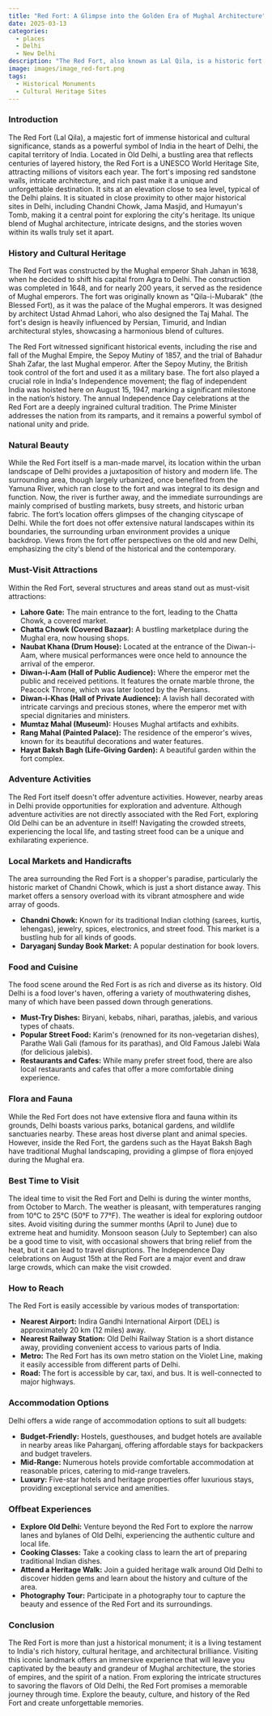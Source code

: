 ```yaml
---
title: "Red Fort: A Glimpse into the Golden Era of Mughal Architecture"
date: 2025-03-13
categories:
  - places
  - Delhi
  - New Delhi
description: "The Red Fort, also known as Lal Qila, is a historic fort in the city of New Delhi, India. It was built by Emperor Shah Jahan in 1638 and served as the capital of the Mughal Empire until 1857. The fort is a UNESCO World Heritage Site and is renowned for its impressive architecture, intricate designs, and historical significance. Some of the major attractions within the Red Fort include the Diwan-i-Am (Hall of Public Audience), Diwan-i-Khas (Hall of Private Audience), and the Harem, which includes the imperial apartments of the Mughal emperors."
image: images/image_red-fort.png
tags: 
  - Historical Monuments
  - Cultural Heritage Sites
---
```



### **Introduction**

The Red Fort (Lal Qila), a majestic fort of immense historical and cultural significance, stands as a powerful symbol of India in the heart of Delhi, the capital territory of India. Located in Old Delhi, a bustling area that reflects centuries of layered history, the Red Fort is a UNESCO World Heritage Site, attracting millions of visitors each year. The fort's imposing red sandstone walls, intricate architecture, and rich past make it a unique and unforgettable destination. It sits at an elevation close to sea level, typical of the Delhi plains. It is situated in close proximity to other major historical sites in Delhi, including Chandni Chowk, Jama Masjid, and Humayun's Tomb, making it a central point for exploring the city's heritage. Its unique blend of Mughal architecture, intricate designs, and the stories woven within its walls truly set it apart.

### **History and Cultural Heritage**

The Red Fort was constructed by the Mughal emperor Shah Jahan in 1638, when he decided to shift his capital from Agra to Delhi. The construction was completed in 1648, and for nearly 200 years, it served as the residence of Mughal emperors. The fort was originally known as "Qila-i-Mubarak" (the Blessed Fort), as it was the palace of the Mughal emperors. It was designed by architect Ustad Ahmad Lahori, who also designed the Taj Mahal. The fort's design is heavily influenced by Persian, Timurid, and Indian architectural styles, showcasing a harmonious blend of cultures.

<placeholder image tag: A picture of Shah Jahan and a description of his rule and architectural contributions>

The Red Fort witnessed significant historical events, including the rise and fall of the Mughal Empire, the Sepoy Mutiny of 1857, and the trial of Bahadur Shah Zafar, the last Mughal emperor. After the Sepoy Mutiny, the British took control of the fort and used it as a military base. The fort also played a crucial role in India's Independence movement; the flag of independent India was hoisted here on August 15, 1947, marking a significant milestone in the nation’s history. The annual Independence Day celebrations at the Red Fort are a deeply ingrained cultural tradition. The Prime Minister addresses the nation from its ramparts, and it remains a powerful symbol of national unity and pride.

### **Natural Beauty**

While the Red Fort itself is a man-made marvel, its location within the urban landscape of Delhi provides a juxtaposition of history and modern life. The surrounding area, though largely urbanized, once benefited from the Yamuna River, which ran close to the fort and was integral to its design and function. Now, the river is further away, and the immediate surroundings are mainly comprised of bustling markets, busy streets, and historic urban fabric. The fort’s location offers glimpses of the changing cityscape of Delhi. While the fort does not offer extensive natural landscapes within its boundaries, the surrounding urban environment provides a unique backdrop. Views from the fort offer perspectives on the old and new Delhi, emphasizing the city's blend of the historical and the contemporary.

<placeholder image tag: A panoramic view of the Red Fort and surrounding areas depicting the urban landscape>

### **Must-Visit Attractions**

Within the Red Fort, several structures and areas stand out as must-visit attractions:

*   **Lahore Gate:** The main entrance to the fort, leading to the Chatta Chowk, a covered market. <placeholder image tag: Picture of the Lahore Gate>
*   **Chatta Chowk (Covered Bazaar):** A bustling marketplace during the Mughal era, now housing shops. <placeholder image tag: Image of Chatta Chowk>
*   **Naubat Khana (Drum House):** Located at the entrance of the Diwan-i-Aam, where musical performances were once held to announce the arrival of the emperor. <placeholder image tag: Image of Naubat Khana>
*   **Diwan-i-Aam (Hall of Public Audience):** Where the emperor met the public and received petitions. It features the ornate marble throne, the Peacock Throne, which was later looted by the Persians. <placeholder image tag: Image of Diwan-i-Aam>
*   **Diwan-i-Khas (Hall of Private Audience):** A lavish hall decorated with intricate carvings and precious stones, where the emperor met with special dignitaries and ministers. <placeholder image tag: Image of Diwan-i-Khas>
*   **Mumtaz Mahal (Museum):** Houses Mughal artifacts and exhibits.
*   **Rang Mahal (Painted Palace):** The residence of the emperor's wives, known for its beautiful decorations and water features.
*   **Hayat Baksh Bagh (Life-Giving Garden):** A beautiful garden within the fort complex.

### **Adventure Activities**

The Red Fort itself doesn't offer adventure activities. However, nearby areas in Delhi provide opportunities for exploration and adventure. Although adventure activities are not directly associated with the Red Fort, exploring Old Delhi can be an adventure in itself! Navigating the crowded streets, experiencing the local life, and tasting street food can be a unique and exhilarating experience.

### **Local Markets and Handicrafts**

The area surrounding the Red Fort is a shopper's paradise, particularly the historic market of Chandni Chowk, which is just a short distance away. This market offers a sensory overload with its vibrant atmosphere and wide array of goods.
*   **Chandni Chowk:** Known for its traditional Indian clothing (sarees, kurtis, lehengas), jewelry, spices, electronics, and street food. This market is a bustling hub for all kinds of goods.
*   **Daryaganj Sunday Book Market:** A popular destination for book lovers.

<placeholder image tag: Images of Chandni Chowk market depicting various types of goods and activities.>

### **Food and Cuisine**

The food scene around the Red Fort is as rich and diverse as its history. Old Delhi is a food lover's haven, offering a variety of mouthwatering dishes, many of which have been passed down through generations.

*   **Must-Try Dishes:** Biryani, kebabs, nihari, parathas, jalebis, and various types of chaats.
*   **Popular Street Food:** Karim's (renowned for its non-vegetarian dishes), Parathe Wali Gali (famous for its parathas), and Old Famous Jalebi Wala (for delicious jalebis).
*   **Restaurants and Cafes:** While many prefer street food, there are also local restaurants and cafes that offer a more comfortable dining experience.

<placeholder image tag: A collage of images depicting the various cuisines and street food available around the Red Fort.>

### **Flora and Fauna**

While the Red Fort does not have extensive flora and fauna within its grounds, Delhi boasts various parks, botanical gardens, and wildlife sanctuaries nearby. These areas host diverse plant and animal species. However, inside the Red Fort, the gardens such as the Hayat Baksh Bagh have traditional Mughal landscaping, providing a glimpse of flora enjoyed during the Mughal era.

### **Best Time to Visit**

The ideal time to visit the Red Fort and Delhi is during the winter months, from October to March. The weather is pleasant, with temperatures ranging from 10°C to 25°C (50°F to 77°F). The weather is ideal for exploring outdoor sites. Avoid visiting during the summer months (April to June) due to extreme heat and humidity. Monsoon season (July to September) can also be a good time to visit, with occasional showers that bring relief from the heat, but it can lead to travel disruptions. The Independence Day celebrations on August 15th at the Red Fort are a major event and draw large crowds, which can make the visit crowded.

### **How to Reach**

The Red Fort is easily accessible by various modes of transportation:

*   **Nearest Airport:** Indira Gandhi International Airport (DEL) is approximately 20 km (12 miles) away.
*   **Nearest Railway Station:** Old Delhi Railway Station is a short distance away, providing convenient access to various parts of India.
*   **Metro:** The Red Fort has its own metro station on the Violet Line, making it easily accessible from different parts of Delhi.
*   **Road:** The fort is accessible by car, taxi, and bus. It is well-connected to major highways.

### **Accommodation Options**

Delhi offers a wide range of accommodation options to suit all budgets:

*   **Budget-Friendly:** Hostels, guesthouses, and budget hotels are available in nearby areas like Paharganj, offering affordable stays for backpackers and budget travelers.
*   **Mid-Range:** Numerous hotels provide comfortable accommodation at reasonable prices, catering to mid-range travelers.
*   **Luxury:** Five-star hotels and heritage properties offer luxurious stays, providing exceptional service and amenities.

### **Offbeat Experiences**

*   **Explore Old Delhi:** Venture beyond the Red Fort to explore the narrow lanes and bylanes of Old Delhi, experiencing the authentic culture and local life.
*   **Cooking Classes:** Take a cooking class to learn the art of preparing traditional Indian dishes.
*   **Attend a Heritage Walk:** Join a guided heritage walk around Old Delhi to discover hidden gems and learn about the history and culture of the area.
*   **Photography Tour:** Participate in a photography tour to capture the beauty and essence of the Red Fort and its surroundings.

### **Conclusion**

The Red Fort is more than just a historical monument; it is a living testament to India's rich history, cultural heritage, and architectural brilliance. Visiting this iconic landmark offers an immersive experience that will leave you captivated by the beauty and grandeur of Mughal architecture, the stories of empires, and the spirit of a nation. From exploring the intricate structures to savoring the flavors of Old Delhi, the Red Fort promises a memorable journey through time. Explore the beauty, culture, and history of the Red Fort and create unforgettable memories.


